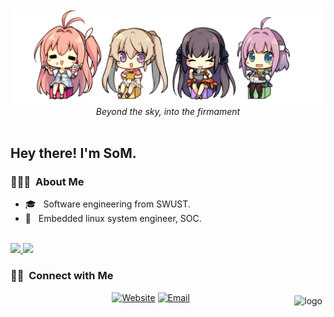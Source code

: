 <img src="./pic/Aokana.png">
<center><em>Beyond the sky, into the firmament</em></center>

<br/>

<h2> Hey there! I'm SoM.</h2>

<h3> 👨🏻‍💻 &nbsp;About Me </h3>

- 🎓 &nbsp; Software engineering from SWUST.
- 💼 &nbsp; Embedded linux system engineer, SOC.

<br/>

<a href="https://github.com/SwordofMorning">
  <img height="180em" src="https://github-readme-stats.vercel.app/api?username=SwordofMorning&theme=buefy&show_icons=true" />
  <img height="180em" src="https://github-readme-stats.vercel.app/api/top-langs/?username=SwordofMorning&theme=buefy&layout=compact" />
</a>

<br/>

<h3> 🤝🏻 &nbsp;Connect with Me </h3>

<p align="center">
<a href="https://swordofmorning.com/"><img alt="Website" src="https://img.shields.io/badge/Website-swordofmorning.com-blue?style=flat-square&logo=google-chrome"></a>
<img src="https://github-readme-stats.vercel.app/api?username=SwordofMorning&show_icons=true" alt="logo" height="160" align="right" style="margin: 5px; margin-bottom: 20px;" />
<a href="mailto:xjt.include@gmail.com
"><img alt="Email" src="https://img.shields.io/badge/Email-xjt.include@gmail.com-blue?style=flat-square&logo=gmail"></a>
</p>
